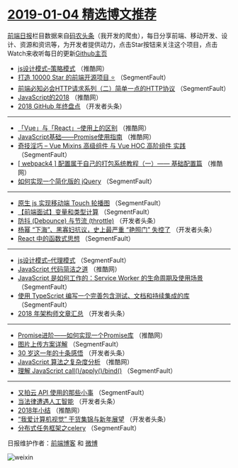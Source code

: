 # [2019-01-04 精选博文推荐](http://hao.caibaojian.com/date/2019/01/04)

[前端日报](http://caibaojian.com/c/news)栏目数据来自[码农头条](http://hao.caibaojian.com/)（我开发的爬虫），每日分享前端、移动开发、设计、资源和资讯等，为开发者提供动力，点击Star按钮来关注这个项目，点击Watch来收听每日的更新[Github主页](https://github.com/kujian/frontendDaily)
* [js设计模式&#8211;策略模式](http://hao.caibaojian.com/96641.html) （推酷网）
* [打造 10000 Star 的前端开源项目 ⭐](http://hao.caibaojian.com/96570.html) （SegmentFault）
* [前端必知必会HTTP请求系列（二）简单一点的HTTP协议](http://hao.caibaojian.com/96572.html) （SegmentFault）
* [JavaScript的2018](http://hao.caibaojian.com/96644.html) （推酷网）
* [2018 GitHub 年终盘点](http://hao.caibaojian.com/96589.html) （开发者头条）

***
* [「Vue」与「React」&#8211;使用上的区别](http://hao.caibaojian.com/96632.html) （推酷网）
* [JavaScript基础——Promise使用指南](http://hao.caibaojian.com/96633.html) （推酷网）
* [奇技淫巧 &#8211; Vue Mixins 高级组件 与 Vue HOC 高阶组件 实践](http://hao.caibaojian.com/96574.html) （SegmentFault）
* [[ webpack4 ] 配置属于自己的打包系统教程（一）—— 基础配置篇](http://hao.caibaojian.com/96634.html) （推酷网）
* [如何实现一个简化版的 jQuery](http://hao.caibaojian.com/96575.html) （SegmentFault）

***
* [原生 js 实现移动端 Touch 轮播图](http://hao.caibaojian.com/96566.html) （SegmentFault）
* [【前端面试】变量和类型计算](http://hao.caibaojian.com/96577.html) （SegmentFault）
* [防抖 (Debounce) 与节流 (throttle)](http://hao.caibaojian.com/96601.html) （开发者头条）
* [杨幂 “下海”、黑寡妇抗议，史上最严重 “艳照门” 失控了](http://hao.caibaojian.com/96590.html) （开发者头条）
* [React 中的函数式思想](http://hao.caibaojian.com/96569.html) （SegmentFault）

***
* [js设计模式&#8211;代理模式](http://hao.caibaojian.com/96581.html) （SegmentFault）
* [JavaScript 代码简洁之道](http://hao.caibaojian.com/96630.html) （推酷网）
* [JavaScript 是如何工作的：Service Worker 的生命周期及使用场景](http://hao.caibaojian.com/96571.html) （SegmentFault）
* [使用 TypeScript 编写一个完善包含测试、文档和持续集成的库](http://hao.caibaojian.com/96573.html) （SegmentFault）
* [2018 年架构师文章汇总](http://hao.caibaojian.com/96584.html) （开发者头条）

***
* [Promise进阶——如何实现一个Promise库](http://hao.caibaojian.com/96636.html) （推酷网）
* [图片上传方案详解](http://hao.caibaojian.com/96578.html) （SegmentFault）
* [30 岁这一年的十条感悟](http://hao.caibaojian.com/96611.html) （开发者头条）
* [JavaScript 算法之复杂度分析](http://hao.caibaojian.com/96639.html) （推酷网）
* [理解 JavaScript call()/apply()/bind()](http://hao.caibaojian.com/96568.html) （SegmentFault）

***
* [又拍云 API 使用的那些小事](http://hao.caibaojian.com/96579.html) （SegmentFault）
* [当法律遭遇人工智能](http://hao.caibaojian.com/96612.html) （开发者头条）
* [2018年小结](http://hao.caibaojian.com/96640.html) （推酷网）
* [“我爱计算机视觉” 干货集锦与新年展望](http://hao.caibaojian.com/96602.html) （开发者头条）
* [分布式任务框架之celery](http://hao.caibaojian.com/96580.html) （SegmentFault）

日报维护作者：[前端博客](http://caibaojian.com/) 和 [微博](http://caibaojian.com/go/weibo)

![weixin](https://user-images.githubusercontent.com/3055447/38468989-651132ac-3b80-11e8-8e6b-15122322a9d7.png)